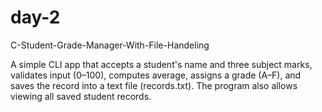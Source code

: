 # day-2
C-Student-Grade-Manager-With-File-Handeling

A simple CLI app that accepts a student's name and three subject marks, validates input (0–100), computes average, assigns a grade (A–F), and saves the record into a text file (records.txt). The program also allows viewing all saved student records.
